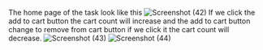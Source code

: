 The home page of the task look like this
![Screenshot (42)](https://github.com/bharathiraja-developer/React-Shopping/assets/142418045/3e565b83-8bc9-496d-b6f8-2d92367dbc8b)
If we click the add to cart button the cart count will increase and the add to cart button change to remove from cart button if we click it the cart count will decrease.
![Screenshot (43)](https://github.com/bharathiraja-developer/React-Shopping/assets/142418045/81ebfa10-2239-4c29-af67-a7601e0cdcc6)
![Screenshot (44)](https://github.com/bharathiraja-developer/React-Shopping/assets/142418045/d8aebeaa-3508-4e71-8f91-4e29bbd6a24a)
